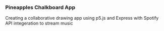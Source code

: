 ### Pineapples Chalkboard App

Creating a collaborative drawing app using p5.js and Express with Spotify API integeration to stream music
